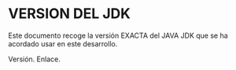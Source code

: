 # VERSION DEL JDK

Este documento recoge la versión EXACTA del JAVA JDK que se ha acordado usar en este desarrollo.

Versión.
Enlace.
